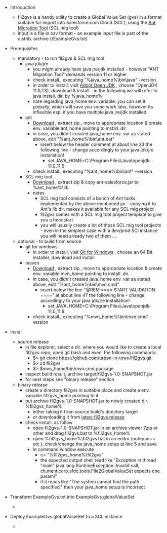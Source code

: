 * Introduction
  * fil2gvs is a handy utility to create a Global Value Set (gvs) in a format suitable for import into Salesforce.com Cloud (SCL), using the [Ant Migration Tool](https://developer.salesforce.com/docs/atlas.en-us.daas.meta/daas/meta_development.htm) (SCL mig tool)
  * input is a file in csv format - an example input file is part of the distrib. archive (/ExampleGvs.txt)

* Prerequisites
  * mandatory - to run fil2gvs & SCL mig tool
    * java jdk/jre
      * you might already have java jre/jdk installed - however "ANT Migration Tool" demands version 11 or higher
      * check install., executing "%java_home%\bin\java" -version
      * in order to install: visit [Adopt Open JDK](https://adoptopenjdk.net/) , choose "OpenJDK 11 (LTS), download & install - in the following we will refer to java install. dir. by %java_home%
      * note regarding java_home env. variable: you can set it globally, which will save you some work later, however its inflexible esp. if you have multiple java jre/jdk installed
    * ant
      * [Download](https://downloads.apache.org//ant/binaries/apache-ant-1.10.11-bin.zip) , extract zip , move to appropriate location & create env. variable ant_home pointing to install. dir.
      * in case, you didn't created java_home env. var as stated above, edit "%ant_home%\bin\ant.bat"
        * insert below the header comment at about line 23 the following line - change accordingly to your java jdk/jre installation!
          * set JAVA_HOME=C:\Program Files\Java\openjdk-11.0_11.9
      * check install., executing "%ant_home%\bin\ant" -version
    * SCL mig tool
      * [Download](https://gs0.salesforce.com/dwnld/SfdcAnt/salesforce_ant_52.0.zip) , extract zip & copy ant-salesforce.jar to %ant_home%\lib
      * notes
        * SCL mig tool consists of a bunch of Ant tasks, implemented by the above mentioned jar - copying it to Ant's lib dir. makes it available for any SCL mig project
        * fil2gvs comes with a SCL mig tool project template to give you a headstart
        * you will usually create a lot of those SCL mig tool projects - even in the simplest case with a dev/prod SCl instance you will need already two of them ...    
  * optional - to build from source
    * git for windows
      * in order to install, visit [Git for Windows](https://github.com/git-for-windows/git/releases/latest) , choose an 64 Bit installer, download and  install
    * maven
      * [Download](https://maven.apache.org/download.cgi) , extract zip , move to appropriate location & create env. variable mvn_home pointing to install. dir.
      * in case, you didn't created java_home env. var as stated above, edit "%ant_home%\bin\mvn.cmd"
        * insert below the line "@REM ==== START VALIDATION ====" at about line 47 the following line - change accordingly to your java jdk/jre installation!
          * set JAVA_HOME=C:\Program Files\Java\openjdk-11.0_11.9
      * check install., executing "%mvn_home%\bin\mvn.cmd" -version

* Install
  * source release
    * in file explorer, select a dir. where you would like to create a local fil2gvs repo, open git bash and exec. the following commands:
      * $> git clone https://github.com/urban-in-town/fil2gvs.git
      * $> cd fil2gvs
      * $> $mvn_home/bin/mvn.cmd package
    * inspect build result, archive target/fil2gvs-1.0-SNAPSHOT.jar
    * for next steps see "binary release" section
  * binary release
    * create a directory fil2gvs in suitable place and create a env. variable fil2gvs_home pointing to it
    * put archive fil2gvs-1.0-SNAPSHOT.jar to newly created dir. %fil2gvs_home%
      * either taking it from source build's directory target
      * or downloading it from [latest fil2gvs release](https://github.com/urban-in-town/fil2gvs/releases/latest)
    * check install. as follow
      * open fil2gvs-1.0-SNAPSHOT.jar in an archive viewer [7zip](https://www.7-zip.org/) or other and drag fil2gvs.bat to %fil2gvs_home%
      * open %fil2gvs_home%\fil2gvs.bat in an editor (notepad++ etc.), check/change the java_home setup at line 5 and save
      * in command window execute
        * c> "%fil2gvs_home%\fil2gvs"
        * the expected output shell read like "Exception in thread "main" java.lang.RuntimeException: Invalid call, ch.menticorp.sfdc.tools.File2GlobalValueSet expects one <file> param!"
        * if it reads like "The system cannot find the path specified." then your java_home setup is incorrect 

* Transform ExampleGvs.txt into ExampleGvs.globalValueSet 
  * <tbd>

* Deploy ExampleGvs.globalValueSet to a SCL instance
  * <tbd>


